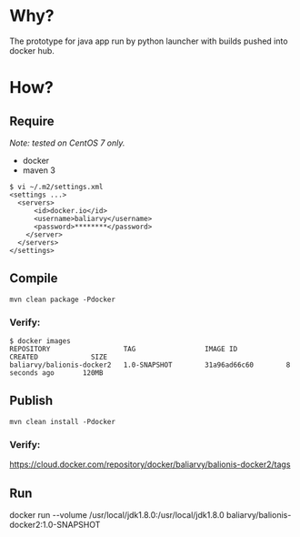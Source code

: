 # Why?

The prototype for java app run by python launcher with builds pushed into docker hub.

# How?

## Require

_Note: tested on CentOS 7 only._
- docker
- maven 3

```
$ vi ~/.m2/settings.xml
<settings ...>
  <servers>
      <id>docker.io</id>
      <username>baliarvy</username>
      <password>********</password>
    </server>
  </servers>
</settings>
```

## Compile
 
```
mvn clean package -Pdocker
```

### Verify:
```
$ docker images
REPOSITORY                  TAG                 IMAGE ID            CREATED             SIZE
baliarvy/balionis-docker2   1.0-SNAPSHOT        31a96ad66c60        8 seconds ago       120MB
```

## Publish

```
mvn clean install -Pdocker
```

### Verify:
https://cloud.docker.com/repository/docker/baliarvy/balionis-docker2/tags

## Run

docker run --volume /usr/local/jdk1.8.0:/usr/local/jdk1.8.0 baliarvy/balionis-docker2:1.0-SNAPSHOT

